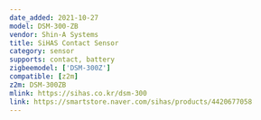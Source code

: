 ```yaml
---
date_added: 2021-10-27
model: DSM-300-ZB
vendor: Shin-A Systems
title: SiHAS Contact Sensor 
category: sensor
supports: contact, battery
zigbeemodel: ['DSM-300Z']
compatible: [z2m]
z2m: DSM-300ZB
mlink: https://sihas.co.kr/dsm-300
link: https://smartstore.naver.com/sihas/products/4420677058
---
```

